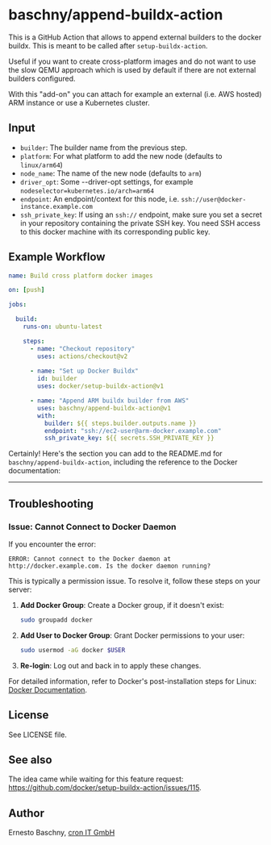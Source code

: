 baschny/append-buildx-action
============================

This is a GitHub Action that allows to append external builders to the docker buildx.
This is meant to be called after `setup-buildx-action`.

Useful if you want to create cross-platform images and do not want to use the slow
QEMU approach which is used by default if there are not external builders configured.

With this "add-on" you can attach for example an external (i.e. AWS hosted) ARM instance
or use a Kubernetes cluster.

Input
-----

* `builder`: The builder name from the previous step.
* `platform`: For what platform to add the new node (defaults to `linux/arm64`)
* `node_name`: The name of the new node (defaults to `arm`)
* `driver_opt`: Some --driver-opt settings, for example `nodeselector=kubernetes.io/arch=arm64`
* `endpoint`: An endpoint/context for this node, i.e. `ssh://user@docker-instance.example.com`
* `ssh_private_key`: If using an `ssh://` endpoint, make sure you set a secret in your repository
  containing the private SSH key. You need SSH access to this docker machine with its
  corresponding public key.

Example Workflow
----------------

```yaml
name: Build cross platform docker images

on: [push]

jobs:

  build:
    runs-on: ubuntu-latest

    steps:
      - name: "Checkout repository"
        uses: actions/checkout@v2
      
      - name: "Set up Docker Buildx"
        id: builder
        uses: docker/setup-buildx-action@v1

      - name: "Append ARM buildx builder from AWS"
        uses: baschny/append-buildx-action@v1
        with:
          builder: ${{ steps.builder.outputs.name }}
          endpoint: "ssh://ec2-user@arm-docker.example.com"
          ssh_private_key: ${{ secrets.SSH_PRIVATE_KEY }}
```

Certainly! Here's the section you can add to the README.md for `baschny/append-buildx-action`, including the reference to the Docker documentation:

---

Troubleshooting
---------------

### Issue: Cannot Connect to Docker Daemon

If you encounter the error:

```
ERROR: Cannot connect to the Docker daemon at http://docker.example.com. Is the docker daemon running?
```

This is typically a permission issue. To resolve it, follow these steps on your server:

1. **Add Docker Group**: Create a Docker group, if it doesn't exist:
   ```bash
   sudo groupadd docker
   ```

2. **Add User to Docker Group**: Grant Docker permissions to your user:
   ```bash
   sudo usermod -aG docker $USER
   ```

3. **Re-login**: Log out and back in to apply these changes.

For detailed information, refer to Docker's post-installation steps for Linux: [Docker Documentation](https://docs.docker.com/engine/install/linux-postinstall/).

License
-------

See LICENSE file.

See also
--------

The idea came while waiting for this feature request:
https://github.com/docker/setup-buildx-action/issues/115.

Author
------

Ernesto Baschny, [cron IT GmbH](https://www.cron.eu)
